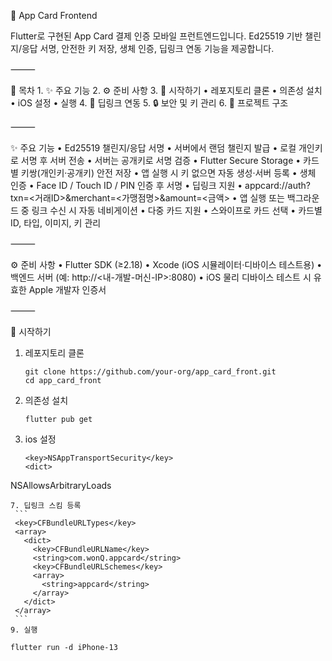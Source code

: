 🚀 App Card Frontend

Flutter로 구현된 App Card 결제 인증 모바일 프런트엔드입니다.
Ed25519 기반 챌린지/응답 서명, 안전한 키 저장, 생체 인증, 딥링크 연동 기능을 제공합니다.

⸻

📑 목차
	1.	✨ 주요 기능
	2.	⚙️ 준비 사항
	3.	🚀 시작하기
	•	레포지토리 클론
	•	의존성 설치
	•	iOS 설정
	•	실행
	4.	🔗 딥링크 연동
	5.	🔒 보안 및 키 관리
	6.	📂 프로젝트 구조

⸻

✨ 주요 기능
	•	Ed25519 챌린지/응답 서명
	•	서버에서 랜덤 챌린지 발급
	•	로컬 개인키로 서명 후 서버 전송
	•	서버는 공개키로 서명 검증
	•	Flutter Secure Storage
	•	카드별 키쌍(개인키·공개키) 안전 저장
	•	앱 실행 시 키 없으면 자동 생성·서버 등록
	•	생체 인증
	•	Face ID / Touch ID / PIN 인증 후 서명
	•	딥링크 지원
	•	appcard://auth?txn=<거래ID>&merchant=<가맹점명>&amount=<금액>
	•	앱 실행 또는 백그라운드 중 링크 수신 시 자동 네비게이션
	•	다중 카드 지원
	•	스와이프로 카드 선택
	•	카드별 ID, 타입, 이미지, 키 관리

⸻

⚙️ 준비 사항
	•	Flutter SDK (≥2.18)
	•	Xcode (iOS 시뮬레이터·디바이스 테스트용)
	•	백엔드 서버 (예: http://<내-개발-머신-IP>:8080)
	•	iOS 물리 디바이스 테스트 시 유효한 Apple 개발자 인증서

⸻

🚀 시작하기

1. 레포지토리 클론
   ```
   git clone https://github.com/your-org/app_card_front.git
   cd app_card_front
   ```
3. 의존성 설치
   ```
   flutter pub get
   ```
5. ios 설정
   ```
   <key>NSAppTransportSecurity</key>
   <dict>
  <key>NSAllowsArbitraryLoads</key>
  <true/>
  </dict>
   ```
7. 딥링크 스킴 등록
   	```
	<key>CFBundleURLTypes</key>
	<array>
	  <dict>
	    <key>CFBundleURLName</key>
	    <string>com.wonQ.appcard</string>
	    <key>CFBundleURLSchemes</key>
	    <array>
	      <string>appcard</string>
	    </array>
	  </dict>
	</array>
	```
9. 실행
   ```
	flutter run -d iPhone-13
   ```
